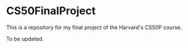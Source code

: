 # CS50FinalProject
This is a repository for my final project of the Harvard's CS50P course.

To be updated.
